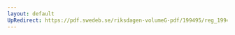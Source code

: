 ```yaml
---
layout: default
UpRedirect: https://pdf.swedeb.se/riksdagen-volumeG-pdf/199495/reg_199495/reg_199495_0378.pdf
---
```

